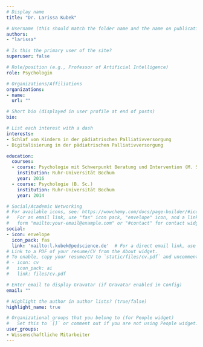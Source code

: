```yaml
---
# Display name
title: "Dr. Larissa Kubek"

# Username (this should match the folder name and the name on publications)
authors:
- "larissa"

# Is this the primary user of the site?
superuser: false

# Role/position (e.g., Professor of Artificial Intelligence)
role: Psychologin

# Organizations/Affiliations
organizations:
- name: 
  url: ""

# Short bio (displayed in user profile at end of posts)
bio: 

# List each interest with a dash
interests:
- Schlaf von Kindern in der pädiatrischen Palliativversorgung
- Digitalisierung in der pädiatrischen Palliativversorgung

education:
  courses:
  - course: Psychologie mit Schwerpunkt Beratung und Intervention (M. Sc.)
    institution: Ruhr-Universität Bochum
    year: 2016
  - course: Psychologie (B. Sc.)
    institution: Ruhr-Universität Bochum
    year: 2014

# Social/Academic Networking
# For available icons, see: https://wowchemy.com/docs/page-builder/#icons
#   For an email link, use "fas" icon pack, "envelope" icon, and a link in the
#   form "mailto:your-email@example.com" or "#contact" for contact widget.
social:
- icon: envelope
  icon_pack: fas
  link: 'mailto:l.kubek@pedscience.de'  # For a direct email link, use "mailto:test@example.org".
# Link to a PDF of your resume/CV from the About widget.
# To enable, copy your resume/CV to `static/files/cv.pdf` and uncomment the lines below.
# - icon: cv
#   icon_pack: ai
#   link: files/cv.pdf

# Enter email to display Gravatar (if Gravatar enabled in Config)
email: ""

# Highlight the author in author lists? (true/false)
highlight_name: true

# Organizational groups that you belong to (for People widget)
#   Set this to `[]` or comment out if you are not using People widget.
user_groups:
- Wissenschaftliche Mitarbeiter
---
```


